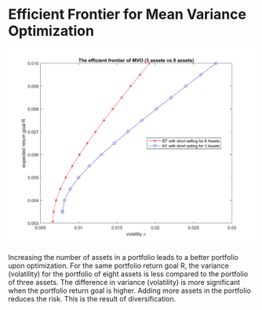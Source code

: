 # Efficient Frontier for Mean Variance Optimization

![alt text](https://github.com/VijayMaraviya/Efficient_Frontier_for_MVO/blob/master/3%20assets%20vs%208%20assets.jpg)

Increasing the number of assets in a portfolio leads to a better portfolio upon optimization. For the same portfolio return goal R, the variance (volatility) for the portfolio of eight assets is less compared to the portfolio of three assets. The difference in variance (volatility) is more significant when the portfolio return goal is higher. Adding more assets in the portfolio reduces the risk. This is the result of diversification.

